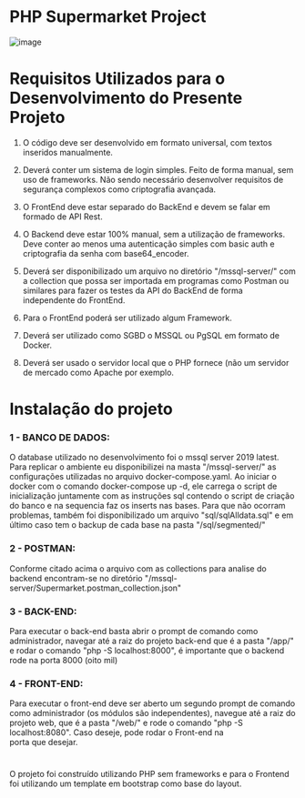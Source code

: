 # PHP Supermarket Project
![image](https://github.com/user-attachments/assets/2739b571-a79d-4de3-a597-afd16fee0323)

#
# Requisitos Utilizados para o Desenvolvimento do Presente Projeto

1. O código deve ser desenvolvido em formato universal, com textos inseridos manualmente.
 
2. Deverá conter um sistema de login simples. Feito de forma manual, sem uso de frameworks. Não sendo necessário desenvolver requisitos de segurança complexos como criptografia avançada.
  
3. O FrontEnd deve estar separado do BackEnd e devem se falar em formado de API Rest.

4. O Backend deve estar 100% manual, sem a utilização de frameworks. Deve conter ao menos uma autenticação simples com basic auth e criptografia da senha com base64_encoder.

5. Deverá ser disponibilizado um arquivo no diretório "/mssql-server/" com a collection que possa ser importada em programas como Postman ou similares para fazer os testes da API do BackEnd de forma independente do FrontEnd.

6. Para o FrontEnd poderá ser utilizado algum Framework.

7. Deverá ser utilizado como SGBD o MSSQL ou PgSQL em formato de Docker.

8. Deverá ser usado o servidor local que o PHP fornece (não um servidor de mercado como Apache por exemplo.


#
# Instalação do projeto

### 1 - BANCO DE DADOS: 
O database utilizado no desenvolvimento foi o mssql server 2019 latest. Para replicar o ambiente eu disponibilizei na masta "/mssql-server/" as configurações utilizadas no arquivo docker-compose.yaml.
Ao iniciar o docker com o comando docker-compose up -d, ele carrega o script de inicialização juntamente com as instruções sql contendo o script de criação do banco e na sequencia faz os inserts nas bases.
Para que não ocorram problemas, também foi disponibilizado um arquivo "sql/sqlAlldata.sql" e em último caso tem o backup de cada base na pasta "/sql/segmented/"

### 2 - POSTMAN: 
Conforme citado acima o arquivo com as collections para analise do backend encontram-se no diretório "/mssql-server/Supermarket.postman_collection.json"

### 3 - BACK-END: 
Para executar o back-end basta abrir o prompt de comando como administrador, navegar até a raiz do projeto back-end que é a pasta "/app/" e rodar o comando "php -S localhost:8000", é importante que o backend rode na porta 8000 (oito mil)

### 4 - FRONT-END: 
Para executar o front-end deve ser aberto um segundo prompt de comando como administrador (os módulos são independentes), navegue até a raiz do projeto web, que é a pasta "/web/" e rode o comando "php -S localhost:8080". Caso deseje, pode rodar o Front-end na   
porta que desejar.

#
O projeto foi construído utilizando PHP sem frameworks e para o Frontend foi utilizando um template em bootstrap como base do layout.





